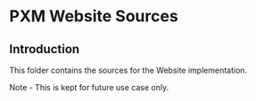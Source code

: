 # PXM Website Sources

## Introduction

This folder contains the sources for the Website implementation.

Note - This is kept for future use case only.
